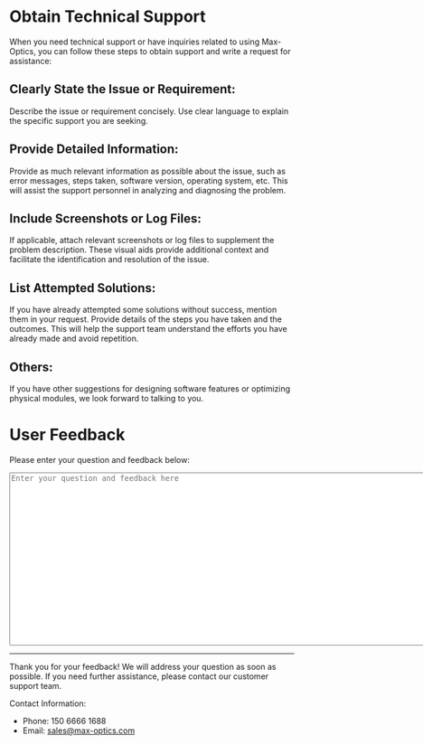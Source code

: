 # Obtain Technical Support

When you need technical support or have inquiries related to using Max-Optics, you can follow these steps to obtain support and write a request for assistance:

## Clearly State the Issue or Requirement:
 Describe the issue or requirement concisely. Use clear language to explain the specific support you are seeking.

## Provide Detailed Information: 
Provide as much relevant information as possible about the issue, such as error messages, steps taken, software version, operating system, etc. This will assist the support personnel in analyzing and diagnosing the problem.

## Include Screenshots or Log Files: 
If applicable, attach relevant screenshots or log files to supplement the problem description. These visual aids provide additional context and facilitate the identification and resolution of the issue.

## List Attempted Solutions: 
If you have already attempted some solutions without success, mention them in your request. Provide details of the steps you have taken and the outcomes. This will help the support team understand the efforts you have already made and avoid repetition.

## Others: 
If you have other suggestions for designing software features or optimizing physical modules, we look forward to talking to you.
# User Feedback

Please enter your question and feedback below:

<textarea rows="20" cols="100" placeholder="Enter your question and feedback here"></textarea>

---

Thank you for your feedback! We will address your question as soon as possible. If you need further assistance, please contact our customer support team.

Contact Information:
- Phone: 150 6666 1688
- Email: sales@max-optics.com



